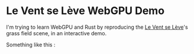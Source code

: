 # Le Vent se Lève WebGPU Demo

I'm trying to learn WebGPU and Rust by reproducing the [Le Vent se Lève](https://en.wikipedia.org/wiki/Le_Vent_se_l%C3%A8ve)'s grass field scene, in an interactive demo.

Something like this : 
